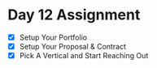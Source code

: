 # Day 12 Assignment
- [x]  Setup Your Portfolio
- [x]  Setup Your Proposal & Contract
- [x]  Pick A Vertical and Start Reaching Out
